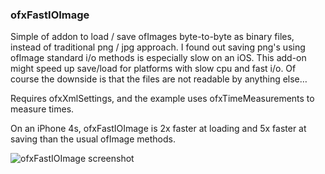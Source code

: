 ### ofxFastIOImage

Simple of addon to load / save ofImages byte-to-byte as binary files, instead of traditional png / jpg approach. I found out saving png's using ofImage standard i/o methods is especially slow on an iOS. This add-on might speed up save/load for platforms with slow cpu and fast i/o. Of course the downside is that the files are not readable by anything else… 

Requires ofxXmlSettings, and the example uses ofxTimeMeasurements to measure times. 

On an iPhone 4s, ofxFastIOImage is 2x faster at loading and 5x faster at saving than the usual ofImage methods.


![ofxFastIOImage screenshot](http://farm9.staticflickr.com/8428/7622699128_e39386169f_o.png)


